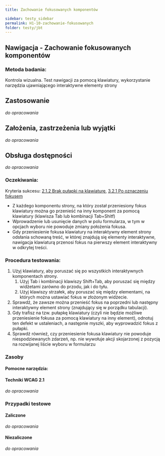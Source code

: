 ```yaml
---
title: Zachowanie fokusowanych komponentów

sidebar: testy_sidebar
permalink: H1-10-zachowanie-fokusowanych
folder: testy/jbt
---
```


## Nawigacja - Zachowanie fokusowanych komponentów

### Metoda badania:
Kontrola wizualna. Test nawigacji za pomocą klawiatury, wykorzystanie narzędzia ujawniającego interaktywne elementy strony

## Zastosowanie
_do opracowania_
## Założenia, zastrzeżenia lub wyjątki
_do opracowania_

## Obsługa dostępności
_do opracowania_

### Oczekiwania:
Kryteria sukcesu: [2.1.2 Brak pułapki na klawiaturę](https://wcag.lepszyweb.pl/#no-keyboard-trap), [3.2.1 Po oznaczeniu fokusem](https://wcag.lepszyweb.pl/#on-focus)
-	Z każdego komponentu strony, na który został przeniesiony fokus klawiatury można go przenieść na inny komponent za pomocą klawiatury (klawisza Tab lub kombinacji Tab+Shitf)
-	Wprowadzenie lub usunięcie danych w polu formularza, w tym w opcjach wyboru nie powoduje zmiany położenia fokusa.
-	Gdy przeniesienie fokusa klawiatury na interaktywny element strony odsłania schowaną treść,  w której znajdują się elementy interaktywne, nawigacja klawiaturą przenosi fokus na pierwszy element interaktywny w odkrytej treści.

### Procedura testowania:
1.	Użyj klawiatury, aby poruszać się po wszystkich interaktywnych komponentach strony.
    1.	Użyj Tab i kombinacji klawiszy Shift+Tab, aby poruszać się między widżetami zarówno do przodu, jak i do tyłu.
    2.	Użyj klawiszy strzałek, aby poruszać się między elementami, na których można ustawiać fokus w złożonym widżecie.
2.	Sprawdź, że zawsze można przenieść fokus na poprzedni lub następny interaktywny element strony (znajdujący się w porządku tabulacji).
3.	Gdy trafisz na tzw. pułapkę klawiatury (czyli nie będzie możliwe przeniesienie fokusa za pomocą klawiatury na inny element), odnotuj ten defekt w ustaleniach, a następnie myszki, aby wyprowadzić fokus z pułapki.
4.	Sprawdź również, czy przeniesienie fokusa klawiatury nie powoduje niespodziewanych zdarzeń, np. nie wywołuje akcji skojarzonej z pozycją na rozwijanej liście wyboru w formularzu    

### Zasoby

#### Pomocne narzędzia:

#### Techniki WCAG 2.1
_do opracowania_

### Przypadki testowe

#### Zaliczone
_do opracowania_

#### Niezaliczone
_do opracowania_
